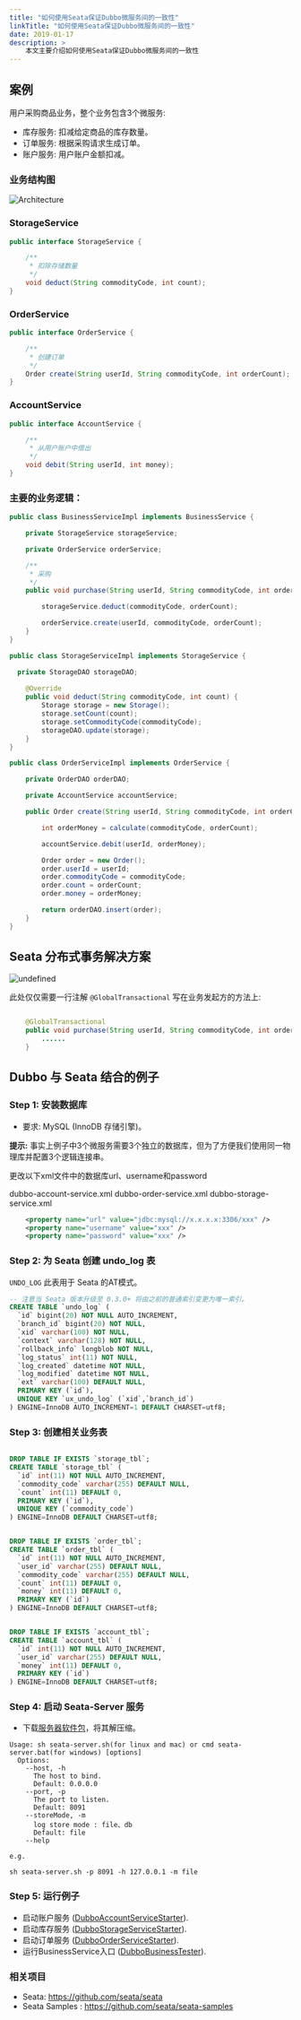 ```yaml
---
title: "如何使用Seata保证Dubbo微服务间的一致性"
linkTitle: "如何使用Seata保证Dubbo微服务间的一致性"
date: 2019-01-17
description: >
    本文主要介绍如何使用Seata保证Dubbo微服务间的一致性
---
```


## 案例

用户采购商品业务，整个业务包含3个微服务:

- 库存服务: 扣减给定商品的库存数量。
- 订单服务: 根据采购请求生成订单。
- 账户服务: 用户账户金额扣减。

### 业务结构图

![Architecture](/imgs/blog/fescar/fescar-1.png) 


### StorageService

```java
public interface StorageService {

    /**
     * 扣除存储数量
     */
    void deduct(String commodityCode, int count);
}
```

### OrderService

```java
public interface OrderService {

    /**
     * 创建订单
     */
    Order create(String userId, String commodityCode, int orderCount);
}
```

### AccountService

```java
public interface AccountService {

    /**
     * 从用户账户中借出
     */
    void debit(String userId, int money);
}
```

### 主要的业务逻辑：

```java
public class BusinessServiceImpl implements BusinessService {

    private StorageService storageService;

    private OrderService orderService;

    /**
     * 采购
     */
    public void purchase(String userId, String commodityCode, int orderCount) {

        storageService.deduct(commodityCode, orderCount);

        orderService.create(userId, commodityCode, orderCount);
    }
}
```

```java
public class StorageServiceImpl implements StorageService {

  private StorageDAO storageDAO;
  
    @Override
    public void deduct(String commodityCode, int count) {
        Storage storage = new Storage();
        storage.setCount(count);
        storage.setCommodityCode(commodityCode);
        storageDAO.update(storage);
    }
}
```

```java
public class OrderServiceImpl implements OrderService {

    private OrderDAO orderDAO;

    private AccountService accountService;

    public Order create(String userId, String commodityCode, int orderCount) {

        int orderMoney = calculate(commodityCode, orderCount);

        accountService.debit(userId, orderMoney);

        Order order = new Order();
        order.userId = userId;
        order.commodityCode = commodityCode;
        order.count = orderCount;
        order.money = orderMoney;

        return orderDAO.insert(order);
    }
}
```

## Seata 分布式事务解决方案

![undefined](/imgs/blog/fescar/fescar-2.png) 

此处仅仅需要一行注解 `@GlobalTransactional` 写在业务发起方的方法上: 

```java

    @GlobalTransactional
    public void purchase(String userId, String commodityCode, int orderCount) {
        ......
    }
```

##  Dubbo 与 Seata 结合的例子

### Step 1: 安装数据库

- 要求: MySQL (InnoDB 存储引擎)。

**提示:** 事实上例子中3个微服务需要3个独立的数据库，但为了方便我们使用同一物理库并配置3个逻辑连接串。 

更改以下xml文件中的数据库url、username和password

dubbo-account-service.xml
dubbo-order-service.xml
dubbo-storage-service.xml

```xml
    <property name="url" value="jdbc:mysql://x.x.x.x:3306/xxx" />
    <property name="username" value="xxx" />
    <property name="password" value="xxx" />
```
### Step 2: 为 Seata 创建 undo_log 表

`UNDO_LOG` 此表用于 Seata 的AT模式。

```sql
-- 注意当 Seata 版本升级至 0.3.0+ 将由之前的普通索引变更为唯一索引。
CREATE TABLE `undo_log` (
  `id` bigint(20) NOT NULL AUTO_INCREMENT,
  `branch_id` bigint(20) NOT NULL,
  `xid` varchar(100) NOT NULL,
  `context` varchar(128) NOT NULL,
  `rollback_info` longblob NOT NULL,
  `log_status` int(11) NOT NULL,
  `log_created` datetime NOT NULL,
  `log_modified` datetime NOT NULL,
  `ext` varchar(100) DEFAULT NULL,
  PRIMARY KEY (`id`),
  UNIQUE KEY `ux_undo_log` (`xid`,`branch_id`)
) ENGINE=InnoDB AUTO_INCREMENT=1 DEFAULT CHARSET=utf8;
```

### Step 3: 创建相关业务表

```sql

DROP TABLE IF EXISTS `storage_tbl`;
CREATE TABLE `storage_tbl` (
  `id` int(11) NOT NULL AUTO_INCREMENT,
  `commodity_code` varchar(255) DEFAULT NULL,
  `count` int(11) DEFAULT 0,
  PRIMARY KEY (`id`),
  UNIQUE KEY (`commodity_code`)
) ENGINE=InnoDB DEFAULT CHARSET=utf8;


DROP TABLE IF EXISTS `order_tbl`;
CREATE TABLE `order_tbl` (
  `id` int(11) NOT NULL AUTO_INCREMENT,
  `user_id` varchar(255) DEFAULT NULL,
  `commodity_code` varchar(255) DEFAULT NULL,
  `count` int(11) DEFAULT 0,
  `money` int(11) DEFAULT 0,
  PRIMARY KEY (`id`)
) ENGINE=InnoDB DEFAULT CHARSET=utf8;


DROP TABLE IF EXISTS `account_tbl`;
CREATE TABLE `account_tbl` (
  `id` int(11) NOT NULL AUTO_INCREMENT,
  `user_id` varchar(255) DEFAULT NULL,
  `money` int(11) DEFAULT 0,
  PRIMARY KEY (`id`)
) ENGINE=InnoDB DEFAULT CHARSET=utf8;
```
### Step 4: 启动 Seata-Server 服务

- 下载[服务器软件包](https://github.com/seata/seata/releases)，将其解压缩。

```shell
Usage: sh seata-server.sh(for linux and mac) or cmd seata-server.bat(for windows) [options]
  Options:
    --host, -h
      The host to bind.
      Default: 0.0.0.0
    --port, -p
      The port to listen.
      Default: 8091
    --storeMode, -m
      log store mode : file、db
      Default: file
    --help

e.g.

sh seata-server.sh -p 8091 -h 127.0.0.1 -m file
```

### Step 5: 运行例子

- 启动账户服务 ([DubboAccountServiceStarter](https://github.com/apache/dubbo-samples/blob/master/2-advanced/dubbo-samples-transaction/src/main/java/org/apache/dubbo/samples/starter/DubboAccountServiceStarter.java)).
- 启动库存服务 ([DubboStorageServiceStarter](https://github.com/apache/dubbo-samples/blob/master/2-advanced/dubbo-samples-transaction/src/main/java/org/apache/dubbo/samples/starter/DubboStorageServiceStarter.java)).
- 启动订单服务  ([DubboOrderServiceStarter](https://github.com/apache/dubbo-samples/blob/master/2-advanced/dubbo-samples-transaction/src/main/java/org/apache/dubbo/samples/starter/DubboOrderServiceStarter.java)).
- 运行BusinessService入口 ([DubboBusinessTester](https://github.com/apache/dubbo-samples/blob/master/2-advanced/dubbo-samples-transaction/src/main/java/org/apache/dubbo/samples/starter/DubboBusinessTester.java)).

### 相关项目
* Seata:          https://github.com/seata/seata
* Seata Samples : https://github.com/seata/seata-samples
